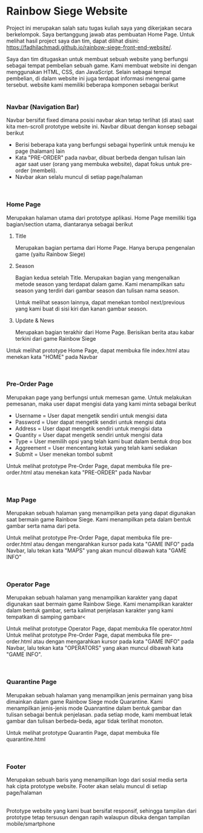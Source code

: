 # Rainbow Siege Website

Project ini merupakan salah satu tugas kuliah saya yang dikerjakan secara berkelompok. Saya bertanggung jawab atas pembuatan Home Page. Untuk melihat hasil project saya dan tim, dapat dilihat disini:<br/>
https://fadhilachmadi.github.io/rainbow-siege-front-end-website/.
<br/>

Saya dan tim ditugaskan untuk membuat sebuah website yang berfungsi sebagai tempat pembelian sebuah game. Kami membuat
 website ini dengan menggunakan HTML, CSS, dan JavaScript.
Selain sebagai tempat pembelian, di dalam  website ini juga terdapat informasi mengenai game tersebut.  website kami memiliki beberapa komponen sebagai berikut
<br/><br/>
<h3>Navbar (Navigation Bar)</h3>
   <p>
      Navbar bersifat fixed dimana posisi navbar akan tetap terlihat (di atas) saat kita men-scroll prototype website ini.  Navbar 
      dibuat dengan konsep sebagai berikut
      <ul>
        <li>Berisi  beberapa kata yang berfungsi sebagai hyperlink untuk menuju ke page (halaman) lain</li>
        <li>Kata "PRE-ORDER" pada navbar, dibuat berbeda dengan tulisan lain agar saat user (orang yang membuka website), dapat 
            fokus untuk pre-order (membeli).</li>
        <li>Navbar akan selalu muncul di setiap page/halaman</li>
       </ul>
  <p><br/>
<h3>Home Page</h3>
<p>
  Merupakan halaman utama dari prototype aplikasi. Home Page memiliki tiga bagian/section utama, diantaranya sebagai berikut 
  <ol>
    <li>  Title
          <p> Merupakan bagian pertama dari Home Page. Hanya berupa pengenalan game (yaitu Rainbow Siege) </p>
    </li>
    <li>  Season
          <p>
            Bagian kedua setelah Title. Merupakan bagian yang mengenalkan metode season  yang terdapat dalam game. Kami 
            menampilkan satu season yang terdiri dari gambar season dan tulisan nama season.
          </p>
          <p> 
            Untuk melihat season lainnya, dapat menekan tombol next/previous yang kami buat di sisi kiri dan kanan  gambar season.
          </p>
    </li>
    <li>  Update & News
          <p> Merupakan bagian terakhir dari Home Page. Berisikan berita atau kabar terkini dari game Rainbow Siege</p>
    </li>    
  </ol>
 </p>
  <p>
   Untuk melihat prototype Home Page, dapat membuka file index.html atau menekan kata "HOME" pada Navbar
  </p>
  <br/>
  <h3>Pre-Order Page</h3>
<p>
  Merupakan page yang berfungsi untuk memesan game. Untuk melakukan pemesanan, maka user dapat mengisi data yang kami minta 
  sebagai berikut
  <ul>
    <li>Username =  User dapat mengetik sendiri untuk mengisi data</li>
    <li>Password  =   User dapat mengetik sendiri untuk mengisi data</li>
    <li>Address     =   User dapat mengetik sendiri untuk mengisi data</li>
    <li>Quantity   =   User dapat mengetik sendiri untuk mengisi data</li>
    <li>Type          =    User memilih opsi yang telah kami buat dalam bentuk drop box </li>
    <li>Aggreement =  User mencentang kotak yang telah kami sediakan</li>
    <li>Submit   = User menekan tombol submit</li>
  </ul>
</p>
  <p>
   Untuk melihat prototype Pre-Order Page, dapat membuka file pre-order.html atau menekan kata "PRE-ORDER" pada Navbar
  </p>
<br/>
<h3>Map Page</h3>
<p>
  Merupakan sebuah halaman yang menampilkan peta yang dapat digunakan saat bermain game Rainbow Siege. Kami menampilkan peta dalam 
  bentuk gambar serta nama dari peta.
</p>
  <p>
   Untuk melihat prototype Pre-Order Page, dapat membuka file pre-order.html atau dengan mengarahkan kursor pada kata "GAME INFO" 
   pada Navbar, lalu tekan kata "MAPS" yang akan muncul dibawah kata "GAME INFO"
  </p>
<br/>
<h3>Operator Page</h3>
<p>
  Merupakan sebuah halaman yang menampilkan karakter yang dapat digunakan saat bermain game Rainbow Siege. Kami menampilkan 
  karakter dalam bentuk gambar, serta kalimat penjelasan karakter yang kami tempatkan di samping gambar<
 </p>
  <p>
   Untuk melihat prototype Operator Page, dapat membuka file operator.html Untuk melihat prototype Pre-Order Page, dapat membuka 
   file pre-order.html atau dengan mengarahkan kursor pada kata "GAME INFO"  pada Navbar, lalu tekan kata "OPERATORS" yang akan 
   muncul dibawah kata "GAME INFO".
  </p>
<br/>
<h3> Quarantine Page</h3>
<p>
  Merupakan sebuah halaman yang menampilkan jenis permainan yang bisa dimainkan dalam game Rainbow Siege mode Quarantine.  Kami 
  menampilkan jenis-jenis mode Quanrantine dalam bentuk gambar dan tulisan sebagai bentuk penjelasan.
  pada setiap mode, kami membuat letak gambar dan tulisan berbeda-beda, agar tidak terlihat monoton.
</p>
<p>
  Untuk melihat prototype Quarantin Page, dapat membuka file quarantine.html
</p>
<br/>
<h3>Footer</h3>
<p> 
  Merupakan sebuah baris yang menampilkan logo dari sosial media serta hak cipta prototype website. Footer akan selalu muncul di
  setiap page/halaman
</p>
<br/>
Prototype website yang kami buat bersifat responsif, sehingga tampilan dari prototype tetap tersusun dengan rapih
walaupun dibuka dengan tampilan mobile/smartphone
